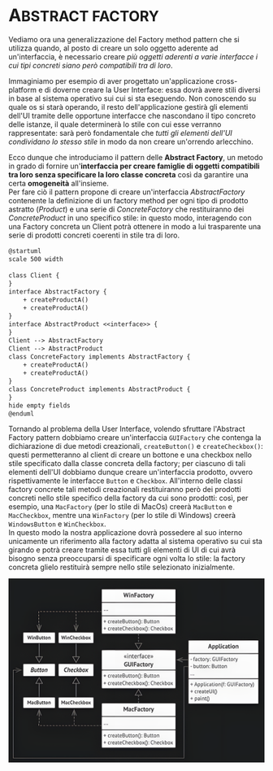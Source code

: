 # <big>A</big>BSTRACT FACTORY

Vediamo ora una generalizzazione del Factory method pattern che si utilizza quando, al posto di creare un solo oggetto aderente ad un'interfaccia, è necessario creare _più oggetti aderenti a varie interfacce i cui tipi concreti siano però compatibili tra di loro_.

Immaginiamo per esempio di aver progettato un'applicazione cross-platform e di doverne creare la User Interface: essa dovrà avere stili diversi in base al sistema operativo sui cui si sta eseguendo.
Non conoscendo su quale os si starà operando, il resto dell'applicazione gestirà gli elementi dell'UI tramite delle opportune interfacce che nascondano il tipo concreto delle istanze, il quale determinerà lo stile con cui esse verranno rappresentate: sarà però fondamentale che _tutti gli elementi dell'UI condividano lo stesso stile_ in modo da non creare un'orrendo arlecchino.

Ecco dunque che introduciamo il pattern delle __Abstract Factory__, un metodo in grado di fornire un'__interfaccia per creare famiglie di oggetti compatibili tra loro senza specificare la loro classe concreta__ così da garantire una certa __omogeneità__ all'insieme. \
Per fare ciò il pattern propone di creare un'interfaccia _AbstractFactory_ contenente la definizione di un factory method per ogni tipo di prodotto astratto (_Product_) e una serie di _ConcreteFactory_ che restituiranno dei _ConcreteProduct_ in uno specifico stile: in questo modo, interagendo con una Factory concreta un Client potrà ottenere in modo a lui trasparente una serie di prodotti concreti coerenti in stile tra di loro.

```plantuml
@startuml
scale 500 width

class Client {
}
interface AbstractFactory {
    + createProductA()
    + createProductA()
}
interface AbstractProduct <<interface>> {
}
Client --> AbstractFactory
Client --> AbstractProduct
class ConcreteFactory implements AbstractFactory {
    + createProductA()
    + createProductA()
}
class ConcreteProduct implements AbstractProduct {
}
hide empty fields
@enduml
```

Tornando al problema della User Interface, volendo sfruttare l'Abstract Factory pattern dobbiamo creare un'interfaccia `GUIFactory` che contenga la dichiarazione di due metodi creazionali, `createButton()` e `createCheckbox()`: questi permetteranno al client di creare un bottone e una checkbox nello stile specificato dalla classe concreta della factory; per ciascuno di tali elementi dell'UI dobbiamo dunque creare un'interfaccia prodotto, ovvero rispettivamente le interfacce `Button` e `Checkbox`.
All'interno delle classi factory concrete tali metodi creazionali restituiranno però dei prodotti concreti nello stile specifico della factory da cui sono prodotti: così, per esempio, una `MacFactory` (per lo stile di MacOs) creerà `MacButton` e `MacCheckbox`, mentre una `WinFactory` (per lo stile di Windows) creerà `WindowsButton` e `WinCheckbox`. \
In questo modo la nostra applicazione dovrà possedere al suo interno unicamente un riferimento alla factory adatta al sistema operativo su cui sta girando e potrà creare tramite essa tutti gli elementi di UI di cui avrà bisogno senza preoccuparsi di specificare ogni volta lo stile: la factory concreta glielo restituirà sempre nello stile selezionato inizialmente.

![Esempio abstract factory](/assets/09_esempio-abstract-factory.png)

